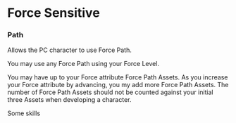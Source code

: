 # Force Sensitive

### Path

Allows the PC character to use Force Path.

You may use any Force Path using your Force Level.

You may have up to your Force attribute Force Path Assets. As you increase your Force attribute by advancing, you my add more Force Path Assets. The number of Force Path Assets should not be counted against your initial three Assets when developing a character. 

Some skills 